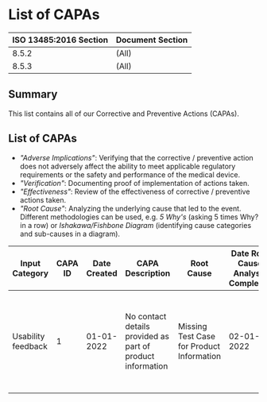 # List of CAPAs

| ISO 13485:2016 Section | Document Section |
|------------------------|------------------|
| 8.5.2                  | (All)            |
| 8.5.3                  | (All)            |

## Summary

This list contains all of our Corrective and Preventive Actions (CAPAs).

## List of CAPAs

* *"Adverse Implications"*: Verifying that the corrective / preventive action does not adversely affect the ability to meet applicable regulatory requirements or the safety and performance of the medical device.
* *"Verification"*: Documenting proof of implementation of actions taken.
* *"Effectiveness"*: Review of the effectiveness of corrective / preventive actions taken.
* *"Root Cause"*: Analyzing the underlying cause that led to the event. Different methodologies can be used, e.g. *5 Why's* (asking 5 times Why? in a row) or *Ishakawa/Fishbone Diagram* (identifying cause categories and sub-causes in a diagram).

| Input Category | CAPA ID | Date Created | CAPA Description | Root Cause | Date Root Cause Analysis Completed | Action (Corrective / Preventive) | Date Actions Defined | Potentially Adverse Implications | Verification | Date of Verification | Effectiveness Evaluation | Date Closed |
| -------------- | ------- | ------------ | ---------------- | ---------- | ---------------------------------- | -------------------------------- | -------------------- | -------------------------------- | ------------ | -------------------- | ------------------------ | ----------- |
| Usability feedback | 1 | 01-01-2022 | No contact details provided as part of product information | Missing Test Case for Product Information | 02-01-2022 | New product release incl. contact details; update test cases | 03-01-2022 |  | Release of product version and test case update |  | Number of future complaints related to this issue; review of technical information by Notified Body for completeness |  |
